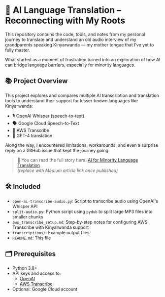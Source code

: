 # 🧠 AI Language Translation – Reconnecting with My Roots

This repository contains the code, tools, and notes from my personal journey to translate and understand an old audio interview of my grandparents speaking Kinyarwanda — my mother tongue that I’ve yet to fully master.

What started as a moment of frustration turned into an exploration of how AI can bridge language barriers, especially for minority languages.

## 📚 Project Overview

This project explores and compares multiple AI transcription and translation tools to understand their support for lesser-known languages like Kinyarwanda:

- 🎙️ OpenAI Whisper (speech-to-text)
- 🗣️ Google Cloud Speech-to-Text
- 🧠 AWS Transcribe
- 💬 GPT-4 translation

Along the way, I encountered limitations, workarounds, and even a surprise reply on a GitHub issue that kept the journey going.

> 📖 You can read the full story here: [AI for Minority Language Translation](#)  
> *(replace with Medium article link once published)*

## 🛠️ Included

- `open-ai-transcribe-audio.py`: Script to transcribe audio using OpenAI's Whisper API
- `split-audio.py`: Python script using `pydub` to split large MP3 files into smaller chunks
- `aws_transcribe_setup.md`: Step-by-step notes for configuring AWS Transcribe with Kinyarwanda support
- `transcriptions/`: Example output files
- `README.md`: This file

## 🗂️ Prerequisites

- Python 3.8+
- API keys and access to:
  - [OpenAI](https://platform.openai.com/)
  - [AWS Transcribe](https://aws.amazon.com/transcribe/)
- Optional: Google Cloud account


